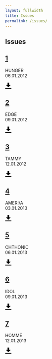 ```yaml
---
layout: fullwidth
title: Issues
permalink: /issues/
---
```

<h2>Issues</h2>

<div class="column-double">

  <h2 class="issue-pop"><a class="" title="Issue 1: HUNGER" href="/issues/hunger">1</a></h2>
  <p><span class="iss">HUNGER<br>
06.01.2012</span></p>
  <a class="pdf-link" data-toggle="tooltip" data-placement="top" title="Download PDF" href="/assets/issues/pdf/WBR01-HUNGER.pdf">
    <img width="20px" src="/assets/open-iconic/svg/data-transfer-download.svg" alt="icon data-transfer-download"></a>

  <h2 class="issue-pop"><a class="" title="Issue 2: EDGE" href="/issues/edge">2</a></h2>
  <p><span class="iss">EDGE<br>
09.01.2012</span></p>
  <a class="pdf-link" data-toggle="tooltip" data-placement="top" title="Download PDF" href="/assets/issues/pdf/WBR02-EDGE.pdf"> <img width="20px" src="/assets/open-iconic/svg/data-transfer-download.svg" alt="icon data-transfer-download"></a>

  <h2 class="issue-pop"><a class="" title="Issue 3: TAMMY" href="/issues/tammy">3</a></h2>
  <p><span class="iss">TAMMY<br>
12.01.2012</span></p>
  <a class="pdf-link" data-toggle="tooltip" data-placement="top" title="Download PDF" href="/assets/issues/pdf/WBR03-TAMMY.pdf"> <img width="20px" src="/assets/open-iconic/svg/data-transfer-download.svg" alt="icon data-transfer-download"></a>

  <h2 class="issue-pop"><a class="" title="Issue 4: AMERI/A" href="/issues/ameria">4</a></h2>
  <p><span class="iss">AMERI/A<br>
03.01.2013</span></p>
  <a class="pdf-link" data-toggle="tooltip" data-placement="top" title="Download PDF" href="/assets/issues/pdf/WBR04-AMERI-A.pdf"> <img width="20px" src="/assets/open-iconic/svg/data-transfer-download.svg" alt="icon data-transfer-download"></a>

  <h2 class="issue-pop"><a class="" title="Issue 5: CHTHONIC" href="/issues/chthonic">5</a></h2>
  <p><span class="iss">CHTHONIC<br>
06.01.2013</span></p>
  <a class="pdf-link" data-toggle="tooltip" data-placement="top" title="Download PDF" href="/assets/issues/pdf/WBR05-CHTHONIC.pdf"> <img width="20px" src="/assets/open-iconic/svg/data-transfer-download.svg" alt="icon data-transfer-download"></a>

  <h2 class="issue-pop"><a class="" title="Issue 6: IDOL" href="/issues/idol">6</a></h2>
  <p><span class="iss">IDOL<br>
09.01.2013</span></p>
  <a class="pdf-link" data-toggle="tooltip" data-placement="top" title="Download PDF" href="/assets/issues/pdf/WBR06-IDOL.pdf"> <img width="20px" src="/assets/open-iconic/svg/data-transfer-download.svg" alt="icon data-transfer-download"> </a>

  <h2 class="issue-pop"><a class="" title="Issue 7: HOMME" href="/issues/homme">7</a></h2>
  <p><span class="iss">HOMME<br>
12.01.2013</span></p>
  <a class="pdf-link" data-toggle="tooltip" data-placement="top" title="Download PDF" href="/assets/issues/pdf/WBR07-HOMME.pdf"> <img width="20px" src="/assets/open-iconic/svg/data-transfer-download.svg" alt="icon data-transfer-download"> </a>

</div>